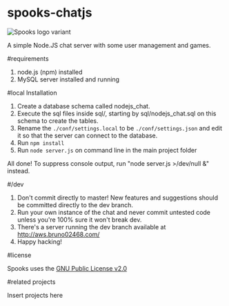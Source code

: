 spooks-chatjs
================

![Spooks logo variant](http://i.imgur.com/gs3iohM.jpg "Spooks logo")

A simple Node.JS chat server with some user management and games.

#requirements
1. node.js (npm) installed 
2. MySQL server installed and running

#local Installation
1. Create a database schema called nodejs_chat.
2. Execute the sql files inside sql/, starting by sql/nodejs_chat.sql on this schema to create the tables.
3. Rename the `./conf/settings.local` to be `./conf/settings.json` and edit it so that the server can connect to the database.
4. Run `npm install`
5. Run `node server.js` on command line in the main project folder

All done! To suppress console output, run "node server.js >/dev/null &" instead.

#/dev
1. Don't commit directly to master! New features and suggestions should be committed directly to the dev branch.
2. Run your own instance of the chat and never commit untested code unless you're 100% sure it won't break dev.
3. There's a server running the dev branch available at <http://aws.bruno02468.com/>
4. Happy hacking!

#license

Spooks uses the [GNU Public License v2.0](https://github.com/InfraRaven/spooks-chatjs/blob/dev/LICENSE)

#related projects

Insert projects here
